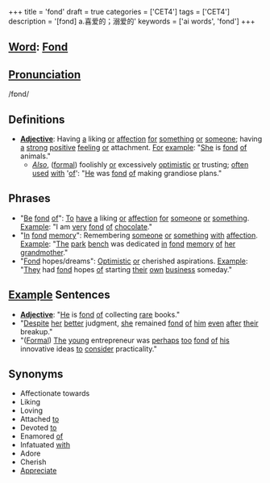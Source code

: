 +++
title = 'fond'
draft = true
categories = ['CET4']
tags = ['CET4']
description = '[fɔnd] a.喜爱的；溺爱的'
keywords = ['ai words', 'fond']
+++

## [Word](/en/post/word/): [Fond](/en/post/fond/)

## [Pronunciation](/en/post/pronunciation/)
/fɒnd/

## Definitions
- **[Adjective](/en/post/adjective/)**: Having [a](/en/post/a/) liking [or](/en/post/or/) [affection](/en/post/affection/) [for](/en/post/for/) [something](/en/post/something/) [or](/en/post/or/) [someone](/en/post/someone/); having [a](/en/post/a/) [strong](/en/post/strong/) [positive](/en/post/positive/) [feeling](/en/post/feeling/) [or](/en/post/or/) attachment. [For](/en/post/for/) [example](/en/post/example/): "[She](/en/post/she/) is [fond](/en/post/fond/) [of](/en/post/of/) animals."
  - *[Also](/en/post/also/)*, ([formal](/en/post/formal/)) foolishly [or](/en/post/or/) excessively [optimistic](/en/post/optimistic/) [or](/en/post/or/) trusting; [often](/en/post/often/) [used](/en/post/used/) [with](/en/post/with/) '[of](/en/post/of/)': "[He](/en/post/he/) was [fond](/en/post/fond/) [of](/en/post/of/) making grandiose plans."

## Phrases
- "[Be](/en/post/be/) [fond](/en/post/fond/) [of](/en/post/of/)": [To](/en/post/to/) [have](/en/post/have/) [a](/en/post/a/) liking [or](/en/post/or/) [affection](/en/post/affection/) [for](/en/post/for/) [someone](/en/post/someone/) [or](/en/post/or/) [something](/en/post/something/). [Example](/en/post/example/): "I am [very](/en/post/very/) [fond](/en/post/fond/) [of](/en/post/of/) [chocolate](/en/post/chocolate/)."
- "[In](/en/post/in/) [fond](/en/post/fond/) [memory](/en/post/memory/)": Remembering [someone](/en/post/someone/) [or](/en/post/or/) [something](/en/post/something/) [with](/en/post/with/) [affection](/en/post/affection/). [Example](/en/post/example/): "[The](/en/post/the/) [park](/en/post/park/) [bench](/en/post/bench/) was dedicated [in](/en/post/in/) [fond](/en/post/fond/) [memory](/en/post/memory/) [of](/en/post/of/) [her](/en/post/her/) [grandmother](/en/post/grandmother/)."
- "[Fond](/en/post/fond/) hopes/dreams": [Optimistic](/en/post/optimistic/) [or](/en/post/or/) cherished aspirations. [Example](/en/post/example/): "[They](/en/post/they/) had [fond](/en/post/fond/) hopes [of](/en/post/of/) starting [their](/en/post/their/) [own](/en/post/own/) [business](/en/post/business/) someday."

## [Example](/en/post/example/) Sentences
- **[Adjective](/en/post/adjective/)**: "[He](/en/post/he/) is [fond](/en/post/fond/) [of](/en/post/of/) collecting [rare](/en/post/rare/) books."
- "[Despite](/en/post/despite/) [her](/en/post/her/) [better](/en/post/better/) judgment, [she](/en/post/she/) remained [fond](/en/post/fond/) [of](/en/post/of/) [him](/en/post/him/) [even](/en/post/even/) [after](/en/post/after/) [their](/en/post/their/) breakup."
- "([Formal](/en/post/formal/)) [The](/en/post/the/) [young](/en/post/young/) entrepreneur was [perhaps](/en/post/perhaps/) [too](/en/post/too/) [fond](/en/post/fond/) [of](/en/post/of/) [his](/en/post/his/) innovative ideas [to](/en/post/to/) [consider](/en/post/consider/) practicality."

## Synonyms
- Affectionate towards
- Liking
- Loving
- Attached [to](/en/post/to/)
- Devoted [to](/en/post/to/)
- Enamored [of](/en/post/of/)
- Infatuated [with](/en/post/with/)
- Adore
- Cherish
- [Appreciate](/en/post/appreciate/)
